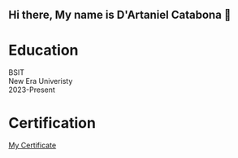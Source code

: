 ## Hi there, My name is D'Artaniel Catabona 👋

<h1>Education</h1>
 BSIT
   <br>
New Era Univeristy
   <br>
  2023-Present
  <h1>Certification</h1>
  <a href = "https://courses.cognitiveclass.ai/certificates/211e363f43574220a3bdb0f67c9ad9e5">My Certificate</a>
